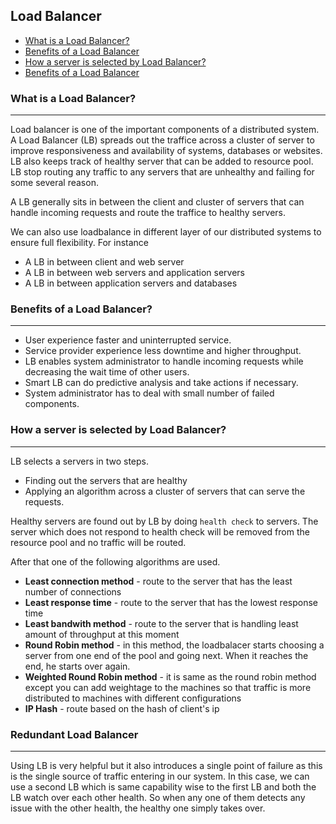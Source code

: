 ## Load Balancer

* [What is a Load Balancer?](#what)
* [Benefits of a Load Balancer](#benefit)
* [How a server is selected by Load Balancer?](#strategy)
* [Benefits of a Load Balancer](#benefit)


### What is a Load Balancer? <a name="what"></a>
<hr/>
Load balancer is one of the important components of a distributed system. A Load Balancer (LB) spreads out the traffice across a cluster of server to improve responsiveness and availability of systems, databases or websites. LB also keeps track of healthy server that can be added to resource pool. LB stop routing any traffic to any servers that are unhealthy and failing for some several reason.

A LB generally sits in between the client and cluster of servers that can handle incoming requests and route the traffice to healthy servers.

We can also use loadbalance in different layer of our distributed systems to ensure full flexibility. For instance

* A LB in between client and web server
* A LB in between web servers and application servers
* A LB in between application servers and databases

### Benefits of a Load Balancer? <a name="benefit"></a>
<hr/>

* User experience faster and uninterrupted service.
* Service provider experience less downtime and higher throughput.
* LB enables system administrator to handle incoming requests while decreasing the wait time of other users.
* Smart LB can do predictive analysis and take actions if necessary.
* System administrator has to deal with small number of failed components. 

### How a server is selected by Load Balancer? <a name="strategy"></a>
<hr/>
LB selects a servers in two steps.

* Finding out the servers that are healthy
* Applying an algorithm across a cluster of servers that can serve the requests.

Healthy servers are found out by LB by doing `health check` to servers. The server which does not respond to health check will be removed from the resource pool and no traffic will be routed.

After that one of the following algorithms are used.

* **Least connection method** - route to the server that has the least number of connections
* **Least response time** - route to the server that has the lowest response time
* **Least bandwith method** - route to the server that is handling least amount of throughput at this moment
* **Round Robin method** - in this method, the loadbalacer starts choosing a server from one end of the pool and going next. When it reaches the end, he starts over again.
* **Weighted Round Robin method** - it is same as the round robin method except you can add weightage to the machines so that traffic is more distributed to machines with different configurations
* **IP Hash** - route based on the hash of client's ip


### Redundant Load Balancer <a name="redundancy"></a>
<hr/>

Using LB is very helpful but it also introduces a single point of failure as this is the single source of traffic entering in our system. In this case, we can use a second LB which is same capability wise to the first LB and both the LB watch over each other health. So when any one of them detects any issue with the other health, the healthy one simply takes over.



